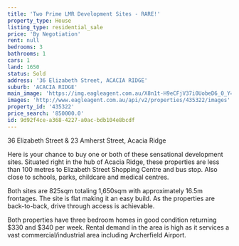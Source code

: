 ```yaml
---
title: 'Two Prime LMR Development Sites - RARE!'
property_type: House
listing_type: residential_sale
price: 'By Negotiation'
rent: null
bedrooms: 3
bathrooms: 1
cars: 1
land: 1650
status: Sold
address: '36 Elizabeth Street, ACACIA RIDGE'
suburb: 'ACACIA RIDGE'
main_image: 'https://img.eagleagent.com.au/X8n1t-H9eCFjV37i0UobeD6_0_Y=/1280x854/smart/https://s3-us-west-2.amazonaws.com/eagleagent-orig/images/6823201/118543659-image-M.jpg'
images: 'http://www.eagleagent.com.au/api/v2/properties/435322/images'
property_id: '435322'
price_search: '850000.0'
id: 9d92f4ce-a368-4227-a0ac-bdb104e8bcdf
---
```

36 Elizabeth Street & 23 Amherst Street, Acacia Ridge

Here is your chance to buy one or both of these sensational development sites. Situated right in the hub of Acacia Ridge, these properties are less than 100 metres to Elizabeth Street Shopping Centre and bus stop. Also close to schools, parks, childcare and medical centres.

Both sites are 825sqm totaling 1,650sqm with approximately 16.5m frontages. The site is flat making it an easy build. As the properties are back-to-back, drive through access is achievable.

Both properties have three bedroom homes in good condition returning $330 and $340 per week. Rental demand in the area is high as it services a vast commercial/industrial area including Archerfield Airport.